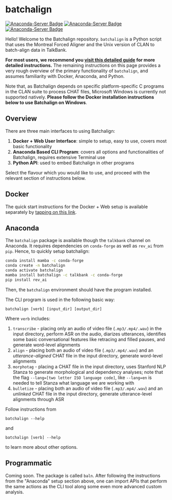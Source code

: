 # batchalign

[![Anaconda-Server Badge](https://anaconda.org/talkbank/batchalign/badges/version.svg)](https://anaconda.org/talkbank/batchalign) [![Anaconda-Server Badge](https://anaconda.org/talkbank/batchalign/badges/latest_release_date.svg)](https://anaconda.org/talkbank/batchalign) [![Anaconda-Server Badge](https://anaconda.org/talkbank/batchalign/badges/platforms.svg)](https://anaconda.org/talkbank/batchalign)

Hello! Welcome to the Batchalign repository. `batchalign` is a Python script that uses the Montreal Forced Aligner and the Unix version of CLAN to batch-align data in TalkBank.

**For most users, we recommend you [visit this detailed guide](https://talkbank.org/info/batchalign.docx) for more detailed instructions.** The remaining instructions on this page provides a very rough overview of the primary functionality of `batchalign`, and assumes familiarity with Docker, Anaconda, and Python. 

Note that, as Batchalign depends on specific platform-specific C programs in the CLAN suite to process CHAT files, Microsoft Windows is currently not supported natively. **Please follow the Docker installation instructions below to use Batchalign on Windows**.

## Overview
There are three main interfaces to using Batchalign:

1. **Docker + Web User Interface**: simple to setup, easy to use, covers most basic functionality
2. **Anaconda Based CLI Program**: covers all options and functionalities of Batchalign, requires extensive Terminal use
3. **Python API**: used to embed Batchalign in other programs

Select the flavour which you would like to use, and proceed with the relevant section of instructions below.

## Docker
The quick start instructions for the Docker + Web setup is available separately by [tapping on this link](https://github.com/TalkBank/batchalign-docker). 

## Anaconda
The `batchalign` package is available though the `talkbank` channel on Anaconda. It requires dependencies on `conda-forge` as well as `rev_ai` from `pip`. Hence, to quickly setup batchalign:

```bash
conda install mamba -c conda-forge
conda create -n batchalign
conda activate batchalign
mamba install batchalign -c talkbank -c conda-forge
pip install rev_ai
```

Then, the `batchalign` environment should have the program installed. 

The CLI program is used in the following basic way:

```
batchalign [verb] [input_dir] [output_dir]
```

Where `verb` includes:

1. `transcribe` - placing only an audio of video file (`.mp3/.mp4/.wav`) in the input directory, perform ASR on the audio, diarizes utterances, identifies some basic conversational features like retracing and filled pauses, and generate word-level alignments
2. `align` - placing both an audio of video file (`.mp3/.mp4/.wav`) and an *utterance-aligned* CHAT file in the input directory, generate word-level alignments
3. `morphotag` - placing a CHAT file in the input directory, uses Stanford NLP Stanza to generate morphological and dependency analyses; note that the flag `--lang=[two letter ISO language code]`, like `--lang=en` is needed to tell Stanza what language we are working with
4. `bulletize` - placing both an audio of video file (`.mp3/.mp4/.wav`) and an *unlinked* CHAT file in the input directory, generate utterance-level alignments through ASR

Follow instructions from

```
batchalign --help
```

and 

```
batchalign [verb] --help
```

to learn more about other options.

## Programmatic
Coming soon. The package is called `baln`. After following the instructions from the "Anaconda" setup section above, one can import APIs that perform the same actions as the CLI tool along some even more advanced custom analysis.


